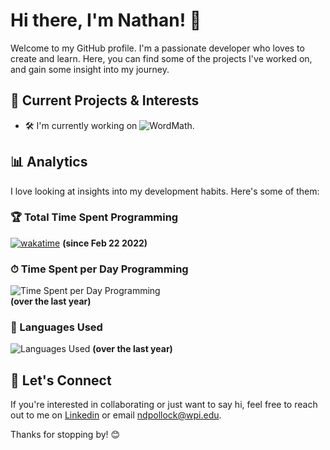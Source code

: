 # Hi there, I'm Nathan! 👋

Welcome to my GitHub profile. I'm a passionate developer who loves to create and learn. Here, you can find some of the projects I've worked on, and gain some insight into my journey.

## 🌱 Current Projects & Interests

- 🛠 I'm currently working on ![WordMath](https://github.com/npollock14/WordMath).
<!--- 🌐 Want to see my (under construction) portfolio? Check [here](https://nathanpollock.com). -->

## 📊 Analytics

I love looking at insights into my development habits. Here's some of them:

### 🏆 Total Time Spent Programming

[![wakatime](https://wakatime.com/badge/user/9e2b9f16-b802-4b37-95f2-492dbbff2784.svg)](https://wakatime.com/@9e2b9f16-b802-4b37-95f2-492dbbff2784)
**(since Feb 22 2022)**


### ⏱ Time Spent per Day Programming

![Time Spent per Day Programming](https://wakatime.com/share/@NathanP/3866909d-5aa6-4900-917b-715b4d87215c.svg)         
**(over the last year)**

### 🌈 Languages Used 

![Languages Used](https://wakatime.com/share/@NathanP/a8a55e0f-468f-4a73-a069-6e08bdc5ed36.svg)
**(over the last year)**

## 🤝 Let's Connect

If you're interested in collaborating or just want to say hi, feel free to reach out to me on [Linkedin](https://www.linkedin.com/in/nathanpollock14/) or email [ndpollock@wpi.edu](mailto:ndpollock@wpi.edu).

Thanks for stopping by! 😊
